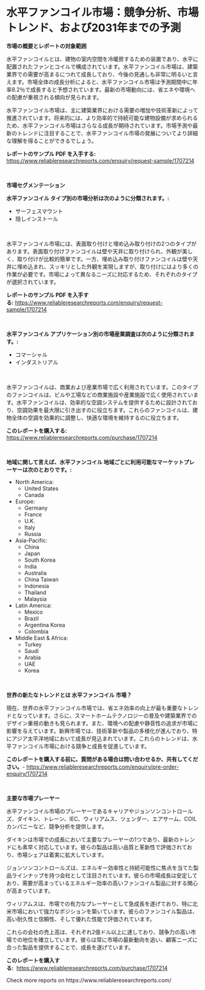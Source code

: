 <p><h1>水平ファンコイル市場：競争分析、市場トレンド、および2031年までの予測</h1></p><p><strong>市場の概要とレポートの対象範囲</strong></p>
<p><p>水平ファンコイルとは、建物の室内空間を冷暖房するための装置であり、水平に配置されたファンとコイルで構成されています。水平ファンコイル市場は、建築業界での需要が高まるにつれて成長しており、今後の見通しも非常に明るいと言えます。市場全体の成長分析によると、水平ファンコイル市場は予測期間中に年率8.2％で成長すると予想されています。最新の市場動向には、省エネや環境への配慮が重視される傾向が見られます。</p><p>水平ファンコイル市場は、主に建築業界における需要の増加や技術革新によって推進されています。将来的には、より効率的で持続可能な建物設備が求められるため、水平ファンコイル市場はさらなる成長が期待されています。市場予測や最新のトレンドに注目することで、水平ファンコイル市場の発展についてより詳細な理解を得ることができるでしょう。</p></p>
<p><strong>レポートのサンプル PDF を入手する:</strong> <a href="https://www.reliableresearchreports.com/enquiry/request-sample/1707214">https://www.reliableresearchreports.com/enquiry/request-sample/1707214</a></p>
<p>&nbsp;</p>
<p><strong>市場セグメンテーション</strong></p>
<p><strong>水平ファンコイル タイプ別の市場分析は次のように分類されます。:</strong></p>
<p><ul><li>サーフェスマウント</li><li>隠しインストール</li></ul></p>
<p>&nbsp;</p>
<p><p>水平ファンコイル市場には、表面取り付けと埋め込み取り付けの2つのタイプがあります。表面取り付けファンコイルは壁や天井に取り付けられ、外観が美しく、取り付けが比較的簡単です。一方、埋め込み取り付けファンコイルは壁や天井に埋め込まれ、スッキリとした外観を実現しますが、取り付けにはより多くの作業が必要です。市場によって異なるニーズに対応するため、それぞれのタイプが選択されています。</p></p>
<p><strong>レポートのサンプル PDF を入手する:</strong>&nbsp;<a href="https://www.reliableresearchreports.com/enquiry/request-sample/1707214">https://www.reliableresearchreports.com/enquiry/request-sample/1707214</a></p>
<p>&nbsp;</p>
<p><strong> 水平ファンコイル アプリケーション別の市場産業調査は次のように分類されます。:</strong></p>
<p><ul><li>コマーシャル</li><li>インダストリアル</li></ul></p>
<p>&nbsp;</p>
<p><p>水平ファンコイルは、商業および産業市場で広く利用されています。このタイプのファンコイルは、ビルや工場などの商業施設や産業施設で広く使用されています。水平ファンコイルは、効率的な空調システムを提供するために設計されており、空調効果を最大限に引き出すのに役立ちます。これらのファンコイルは、建物全体の空調を効果的に調整し、快適な環境を維持するのに役立ちます。</p></p>
<p><strong>このレポートを購入する:</strong>&nbsp; <a href="https://www.reliableresearchreports.com/purchase/1707214">https://www.reliableresearchreports.com/purchase/1707214</a></p>
<p>&nbsp;</p>
<p><strong>地域に関して言えば、水平ファンコイル 地域ごとに利用可能なマーケットプレーヤーは次のとおりです。:</strong></p>
<p><ul>
    <li>
        North America:
        <ul>
            <li>United States</li>
            <li>Canada</li>
        </ul>
    </li>
    <li>
        Europe:
        <ul>
            <li>Germany</li>
            <li>France</li>
            <li>U.K.</li>
            <li>Italy</li>
            <li>Russia</li>
        </ul>
    </li>
    <li>
        Asia-Pacific:
        <ul>
            <li>China</li>
            <li>Japan</li>
            <li>South Korea</li>
            <li>India</li>
            <li>Australia</li>
            <li>China Taiwan</li>
            <li>Indonesia</li>
            <li>Thailand</li>
            <li>Malaysia</li>
        </ul>
    </li>
    <li>
        Latin America:
        <ul>
            <li>Mexico</li>
            <li>Brazil</li>
            <li>Argentina Korea</li>
            <li>Colombia</li>
        </ul>
    </li>
    <li>
        Middle East & Africa:
        <ul>
            <li>Turkey</li>
            <li>Saudi</li>
            <li>Arabia</li>
            <li>UAE</li>
            <li>Korea</li>
        </ul>
    </li>
    </ul></p>
<p>&nbsp;</p>
<p><strong>世界の新たなトレンドとは 水平ファンコイル 市場？</strong></p>
<p><p>現在、世界の水平ファンコイル市場では、省エネ効率の向上が最も重要なトレンドとなっています。さらに、スマートホームテクノロジーの普及や建築業界でのデザイン重視の動きも見られます。また、環境への配慮や静音性の追求が市場に影響を与えています。新興市場では、技術革新や製品の多様化が進んでおり、特にアジア太平洋地域において成長が見込まれています。これらのトレンドは、水平ファンコイル市場における競争と成長を促進しています。</p></p>
<p><strong>このレポートを購入する前に、質問がある場合は問い合わせるか、共有してください。</strong>- <a href="https://www.reliableresearchreports.com/enquiry/pre-order-enquiry/1707214">https://www.reliableresearchreports.com/enquiry/pre-order-enquiry/1707214</a></p>
<p>&nbsp;</p>
<p><strong>主要な市場プレーヤー</strong></p>
<p><p>水平ファンコイル市場のプレーヤーであるキャリアやジョンソンコントロールズ、ダイキン、トレーン、IEC、ウィリアムス、ツェンダー、エアサーム、COILカンパニーなど、競争分析を提供します。 </p><p>ダイキンは市場での成長において主要なプレーヤーの1つであり、最新のトレンドにも素早く対応しています。彼らの製品は高い品質と革新性で評価されており、市場シェアは着実に拡大しています。 </p><p>ジョンソンコントロールズは、エネルギー効率性と持続可能性に焦点を当てた製品ラインナップを持つ会社として注目されています。彼らの市場成長は安定しており、需要が高まっているエネルギー効率の高いファンコイル製品に対する関心が高まっています。 </p><p>ウィリアムスは、市場での有力なプレーヤーとして急成長を遂げており、特に北米市場において強力なポジションを築いています。彼らのファンコイル製品は、高い耐久性と信頼性、そして優れた性能で評価されています。 </p><p>これらの会社の売上高は、それぞれ2億ドル以上に達しており、競争力の高い市場での地位を確立しています。彼らは常に市場の最新動向を追い、顧客ニーズに合った製品を提供することで、成長を遂げています。</p></p>
<p><strong>このレポートを購入する:</strong>&nbsp;&nbsp;<a href="https://www.reliableresearchreports.com/purchase/1707214">https://www.reliableresearchreports.com/purchase/1707214</a></p>
<p>Check more reports on https://www.reliableresearchreports.com/</p>